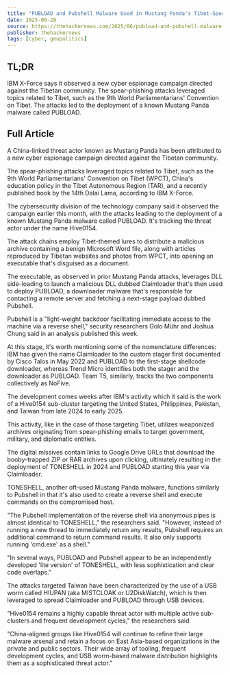 ```yaml
---
title: "PUBLOAD and Pubshell Malware Used in Mustang Panda's Tibet-Specific Attack"
date: 2025-06-28
source: https://thehackernews.com/2025/06/pubload-and-pubshell-malware-used-in.html
publisher: thehackernews
tags: [cyber, geopolitics]
---
```


## TL;DR

IBM X-Force says it observed a new cyber espionage campaign directed against the Tibetan community. The spear-phishing attacks leveraged topics related to Tibet, such as the 9th World Parliamentarians' Convention on Tibet. The attacks led to the deployment of a known Mustang Panda malware called PUBLOAD.

## Full Article

A China-linked threat actor known as Mustang Panda has been attributed to a new cyber espionage campaign directed against the Tibetan community.

The spear-phishing attacks leveraged topics related to Tibet, such as the 9th World Parliamentarians' Convention on Tibet (WPCT), China's education policy in the Tibet Autonomous Region (TAR), and a recently published book by the 14th Dalai Lama, according to IBM X-Force.

The cybersecurity division of the technology company said it observed the campaign earlier this month, with the attacks leading to the deployment of a known Mustang Panda malware called PUBLOAD. It's tracking the threat actor under the name Hive0154.

The attack chains employ Tibet-themed lures to distribute a malicious archive containing a benign Microsoft Word file, along with articles reproduced by Tibetan websites and photos from WPCT, into opening an executable that's disguised as a document.

The executable, as observed in prior Mustang Panda attacks, leverages DLL side-loading to launch a malicious DLL dubbed Claimloader that's then used to deploy PUBLOAD, a downloader malware that's responsible for contacting a remote server and fetching a next-stage payload dubbed Pubshell.

Pubshell is a "light-weight backdoor facilitating immediate access to the machine via a reverse shell," security researchers Golo Mühr and Joshua Chung said in an analysis published this week.

At this stage, it's worth mentioning some of the nomenclature differences: IBM has given the name Claimloader to the custom stager first documented by Cisco Talos in May 2022 and PUBLOAD to the first-stage shellcode downloader, whereas Trend Micro identifies both the stager and the downloader as PUBLOAD. Team T5, similarly, tracks the two components collectively as NoFive.

The development comes weeks after IBM's activity which it said is the work of a Hive0154 sub-cluster targeting the United States, Philippines, Pakistan, and Taiwan from late 2024 to early 2025.

This activity, like in the case of those targeting Tibet, utilizes weaponized archives originating from spear-phishing emails to target government, military, and diplomatic entities.

The digital missives contain links to Google Drive URLs that download the booby-trapped ZIP or RAR archives upon clicking, ultimately resulting in the deployment of TONESHELL in 2024 and PUBLOAD starting this year via Claimloader.

TONESHELL, another oft-used Mustang Panda malware, functions similarly to Pubshell in that it's also used to create a reverse shell and execute commands on the compromised host.

"The Pubshell implementation of the reverse shell via anonymous pipes is almost identical to TONESHELL," the researchers said. "However, instead of running a new thread to immediately return any results, Pubshell requires an additional command to return command results. It also only supports running 'cmd.exe' as a shell."

"In several ways, PUBLOAD and Pubshell appear to be an independently developed 'lite version' of TONESHELL, with less sophistication and clear code overlaps."

The attacks targeted Taiwan have been characterized by the use of a USB worm called HIUPAN (aka MISTCLOAK or U2DiskWatch), which is then leveraged to spread Claimloader and PUBLOAD through USB devices.

"Hive0154 remains a highly capable threat actor with multiple active sub-clusters and frequent development cycles," the researchers said.

"China-aligned groups like Hive0154 will continue to refine their large malware arsenal and retain a focus on East Asia-based organizations in the private and public sectors. Their wide array of tooling, frequent development cycles, and USB worm-based malware distribution highlights them as a sophisticated threat actor."